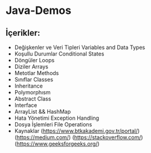 # Java-Demos
## İçerikler:
* Değişkenler ve Veri Tipleri Variables and Data Types
* Koşullu Durumlar Conditional States
* Döngüler Loops
* Diziler Arrays
* Metotlar Methods
* Sınıflar Classes
* Inheritance
* Polymorphısm
* Abstract Class 
* Interface
* ArrayList && HashMap
* Hata Yönetimi Exception Handling
* Dosya İşlemleri File Operations
* Kaynaklar (https://www.btkakademi.gov.tr/portal/) (https://medium.com/) (https://stackoverflow.com/) (https://www.geeksforgeeks.org/)
